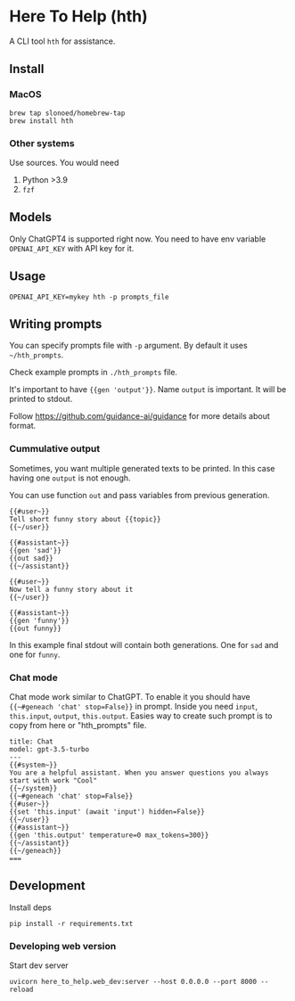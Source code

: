# Here To Help (hth)
A CLI tool `hth` for assistance.

## Install

### MacOS
```
brew tap slonoed/homebrew-tap
brew install hth
```

### Other systems

Use sources. You would need
1. Python >3.9
2. `fzf`

## Models

Only ChatGPT4 is supported right now.
You need to have env variable `OPENAI_API_KEY` with API key for it.

## Usage

```
OPENAI_API_KEY=mykey hth -p prompts_file
```

## Writing prompts

You can specify prompts file with `-p` argument. By default it uses `~/hth_prompts`.

Check example prompts in `./hth_prompts` file.

It's important to have `{{gen 'output'}}`. Name `output` is important.
It will be printed to stdout.

Follow https://github.com/guidance-ai/guidance for more details about format.

### Cummulative output

Sometimes, you want multiple generated texts to be printed. In this case
having one `output` is not enough.

You can use function `out` and pass variables from previous generation.

```
{{#user~}}
Tell short funny story about {{topic}}
{{~/user}}

{{#assistant~}}
{{gen 'sad'}}
{{out sad}}
{{~/assistant}}

{{#user~}}
Now tell a funny story about it
{{~/user}}

{{#assistant~}}
{{gen 'funny'}}
{{out funny}}
```

In this example final stdout will contain both generations. One for `sad`
and one for `funny`.

### Chat mode

Chat mode work similar to ChatGPT. To enable it you should have `{{~#geneach 'chat' stop=False}}` in
prompt. Inside you need `input`, `this.input`, `output`, `this.output`. 
Easies way to create such prompt is to copy from here or "hth_prompts" file.

```
title: Chat
model: gpt-3.5-turbo
---
{{#system~}}
You are a helpful assistant. When you answer questions you always start with work "Cool"
{{~/system}}
{{~#geneach 'chat' stop=False}}
{{#user~}}
{{set 'this.input' (await 'input') hidden=False}}
{{~/user}}
{{#assistant~}}
{{gen 'this.output' temperature=0 max_tokens=300}}
{{~/assistant}}
{{~/geneach}}
===
```

## Development

Install deps
```
pip install -r requirements.txt
```

### Developing web version

Start dev server
```
uvicorn here_to_help.web_dev:server --host 0.0.0.0 --port 8000 --reload
```